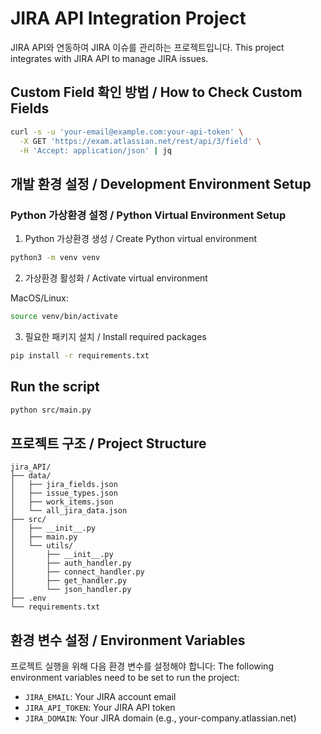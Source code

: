 # JIRA API Integration Project
JIRA API와 연동하여 JIRA 이슈를 관리하는 프로젝트입니다.
This project integrates with JIRA API to manage JIRA issues.

## Custom Field 확인 방법 / How to Check Custom Fields
```bash
curl -s -u 'your-email@example.com:your-api-token' \
  -X GET 'https://exam.atlassian.net/rest/api/3/field' \
  -H 'Accept: application/json' | jq
```

## 개발 환경 설정 / Development Environment Setup

### Python 가상환경 설정 / Python Virtual Environment Setup

1. Python 가상환경 생성 / Create Python virtual environment
```bash
python3 -m venv venv
```

2. 가상환경 활성화 / Activate virtual environment

MacOS/Linux:
```bash
source venv/bin/activate
```

3. 필요한 패키지 설치 / Install required packages
```bash
pip install -r requirements.txt
```

## Run the script
```bash
python src/main.py 
```

## 프로젝트 구조 / Project Structure
```
jira_API/
├── data/                          
│   ├── jira_fields.json
│   ├── issue_types.json
│   ├── work_items.json
│   └── all_jira_data.json
├── src/
│   ├── __init__.py
│   ├── main.py
│   └── utils/
│       ├── __init__.py
│       ├── auth_handler.py
│       ├── connect_handler.py
│       ├── get_handler.py
│       └── json_handler.py
├── .env
└── requirements.txt
```

## 환경 변수 설정 / Environment Variables
프로젝트 실행을 위해 다음 환경 변수를 설정해야 합니다:
The following environment variables need to be set to run the project:

- `JIRA_EMAIL`: Your JIRA account email
- `JIRA_API_TOKEN`: Your JIRA API token
- `JIRA_DOMAIN`: Your JIRA domain (e.g., your-company.atlassian.net)